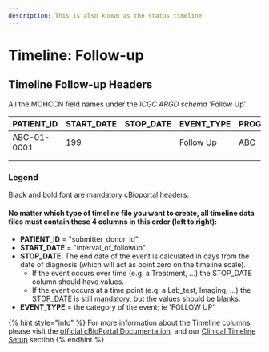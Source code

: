 ```yaml
---
description: This is also known as the status timeline
---
```


# Timeline: Follow-up

## Timeline Follow-up Headers

All the MOHCCN field names under the _ICGC ARGO schema_ 'Follow Up'

<table><thead><tr><th width="158">PATIENT_ID</th><th width="141">START_DATE</th><th width="128">STOP_DATE</th><th width="143">EVENT_TYPE</th><th width="144">PROGRAM_ID</th><th width="264">SUBMITTER_FOLLOW_UP_ID</th><th width="331">SUBMITTER_PRIMARY_DIAGNOSIS_ID</th><th width="273">SUBMITTER_TREATMENT_ID</th><th width="212">DATE_OF_FOLLOWUP</th><th width="306">DISEASE_STATUS_AT_FOLLOWUP</th><th width="163">RELAPSE_TYPE</th><th width="191">DATE_OF_RELAPSE</th><th width="331">METHOD_OF_PROGRESSION_STATUS</th><th width="438">ANATOMIC_SITE_PROGRESSION_OR_RECURRENCE</th><th></th></tr></thead><tbody><tr><td>ABC-01-0001</td><td>199</td><td></td><td>Follow Up</td><td>ABC</td><td></td><td></td><td></td><td>2021-05</td><td>Stable</td><td>Local recurrence</td><td>2021-04</td><td>Assessment of symptom control (procedure)</td><td>Liver</td><td></td></tr><tr><td></td><td></td><td></td><td></td><td></td><td></td><td></td><td></td><td></td><td></td><td></td><td></td><td></td><td></td><td></td></tr><tr><td></td><td></td><td></td><td></td><td></td><td></td><td></td><td></td><td></td><td></td><td></td><td></td><td></td><td></td><td></td></tr></tbody></table>

### Legend

Black and bold font are mandatory cBioportal headers.

#### No matter which type of timeline file you want to create, all timeline data files must contain these 4 columns in this order (left to right):

* **PATIENT\_ID** = "submitter\_donor\_id"
* **START\_DATE** = "interval\_of\_followup"
* **STOP\_DATE**: The end date of the event is calculated in days from the date of diagnosis (which will act as point zero on the timeline scale).
  * If the event occurs over time (e.g. a Treatment, ...) the STOP\_DATE column should have values.
  * If the event occurs at a time point (e.g. a Lab\_test, Imaging, ...) the STOP\_DATE is still mandatory, but the values should be blanks.
* **EVENT\_TYPE** = the category of the event; ie 'FOLLOW UP'

{% hint style="info" %}
For more information about the Timeline columns, please visit the [official cBioPortal Documentation](https://docs.cbioportal.org/5.1-data-loading/data-loading/file-formats#timeline-data), and our [Clinical Timeline Setup](../../file-formats/clinical-timeline-setup/) section
{% endhint %}
